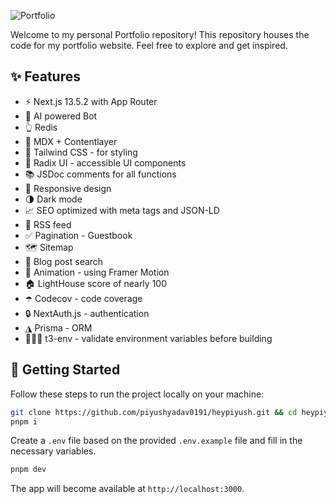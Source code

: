 ![Portfolio](https://i.ibb.co/qmqwYqN/main.png)

Welcome to my personal Portfolio repository! This repository houses the code for my portfolio website. Feel free to explore and get inspired.

## ✨ Features

- ⚡️ Next.js 13.5.2 with App Router
- 🤖 AI powered Bot
- 👆 Redis
- 📝 MDX + Contentlayer
- 🎨 Tailwind CSS - for styling
- 🌈 Radix UI - accessible UI components
- 📚 JSDoc comments for all functions
- 📱 Responsive design
- 🌗 Dark mode
- 📈 SEO optimized with meta tags and JSON-LD
- 📰 RSS feed
- ✅ Pagination - Guestbook
- 🗺 Sitemap
- 🔎 Blog post search
- 🎨 Animation - using Framer Motion
- 🏠 LightHouse score of nearly 100
- ☂️ Codecov - code coverage
- 🔒 NextAuth.js - authentication
- ◮ Prisma - ORM
- 👷🏻‍♂️ t3-env - validate environment variables before building

## 👋 Getting Started

Follow these steps to run the project locally on your machine:

```bash
git clone https://github.com/piyushyadav0191/heypiyush.git && cd heypiyush
pnpm i
```

Create a `.env` file based on the provided `.env.example` file and fill in the necessary variables.

```bash
pnpm dev
```

The app will become available at `http://localhost:3000`.
